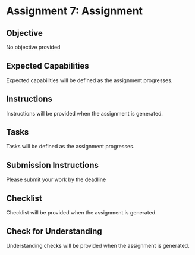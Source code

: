 # Assignment 7: Assignment

## Objective

No objective provided

## Expected Capabilities

Expected capabilities will be defined as the assignment progresses.

## Instructions

Instructions will be provided when the assignment is generated.

## Tasks

Tasks will be defined as the assignment progresses.

## Submission Instructions

Please submit your work by the deadline

## Checklist

Checklist will be provided when the assignment is generated.

## Check for Understanding

Understanding checks will be provided when the assignment is generated.